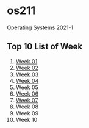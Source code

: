 # os211
Operating Systems 2021-1

## Top 10 List of Week

1. [Week 01](https://mirsalsa.github.io/os211/W01/)
2. [Week 02](https://mirsalsa.github.io/os211/W02/)
3. [Week 03](https://mirsalsa.github.io/os211/W03/)
4. [Week 04](https://mirsalsa.github.io/os211/W04/)
5. [Week 05](https://mirsalsa.github.io/os211/W05/)
6. [Week 06](https://mirsalsa.github.io/os211/W06/)
7. [Week 07](https://mirsalsa.github.io/os211/W07/)
8. Week 08
9. Week 09
10. Week 10
